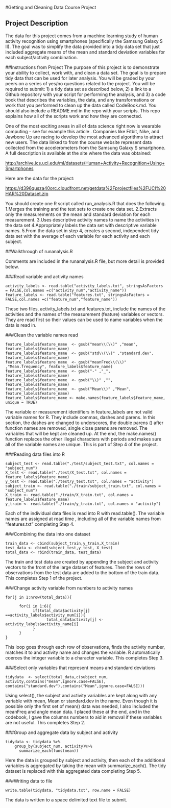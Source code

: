#Getting and Cleaning Data Course Project
## Project Description
The data for this project comes from a machine learning study of human activity recognition using smartphones (specifically the Samsung Galaxy S II).  The goal was to simplify the data provided into a tidy data set that just included aggregate means of the mean and standard deviation variables for each subject/activity combination.

##Instructions from Project
The purpose of this project is to demonstrate your ability to collect, work with, and clean a data set. The goal is to prepare tidy data that can be used for later analysis. You will be graded by your peers on a series of yes/no questions related to the project. You will be required to submit: 1) a tidy data set as described below, 2) a link to a Github repository with your script for performing the analysis, and 3) a code book that describes the variables, the data, and any transformations or work that you performed to clean up the data called CodeBook.md. You should also include a README.md in the repo with your scripts. This repo explains how all of the scripts work and how they are connected.  

One of the most exciting areas in all of data science right now is wearable computing - see for example this article . Companies like Fitbit, Nike, and Jawbone Up are racing to develop the most advanced algorithms to attract new users. The data linked to from the course website represent data collected from the accelerometers from the Samsung Galaxy S smartphone. A full description is available at the site where the data was obtained: 

http://archive.ics.uci.edu/ml/datasets/Human+Activity+Recognition+Using+Smartphones 

Here are the data for the project: 
	
https://d396qusza40orc.cloudfront.net/getdata%2Fprojectfiles%2FUCI%20HAR%20Dataset.zip 

You should create one R script called run_analysis.R that does the following. 
1.Merges the training and the test sets to create one data set.
2.Extracts only the measurements on the mean and standard deviation for each measurement. 
3.Uses descriptive activity names to name the activities in the data set
4.Appropriately labels the data set with descriptive variable names. 
5.From the data set in step 4, creates a second, independent tidy data set with the average of each variable for each activity and each subject.

##Walkthrough of runanalysis.R

Comments are included in the runanalysis.R file, but more detail is provided below.

###Read variable and activity names
``` 
activity_labels <- read.table("activity_labels.txt", stringsAsFactors = FALSE,col.names =c("activity_num","activity_name"))
feature_labels <- read.table("features.txt", stringsAsFactors = FALSE,col.names =c("feature_num","feature_name"))
``` 

 These two files, activity_labels.txt and features.txt, include the names of the activities and the names of the measurement (feature) variables or vectors.  They are read first so their values can be used to name variables when the data is read in.

###Clean the variable names read 
```
feature_labels$feature_name  <- gsub("mean\\(\\)" ,"mean", feature_labels$feature_name)
feature_labels$feature_name  <- gsub("std\\(\\)" ,"standard.dev", feature_labels$feature_name)
feature_labels$feature_name  <- gsub("meanFreq\\(\\)" ,"Mean.frequency", feature_labels$feature_name)
feature_labels$feature_name  <- gsub("-" ,"_", feature_labels$feature_name)
feature_labels$feature_name  <- gsub("\\)" ,"", feature_labels$feature_name)
feature_labels$feature_name  <- gsub("Mean\\)" ,"Mean", feature_labels$feature_name)
feature_labels$feature_name <- make.names(feature_labels$feature_name, unique = TRUE)
```

The variable or measurement identifiers in feature_labels are not valid variable names for R.  They include commas, dashes and parens.  In this section, the dashes are changed to underscores, the double parens () after function names are removed, single close parens are removed.  The variables that will be kept are cleaned up.  At the end, the make.names() function replaces the other illegal characters with periods and makes sure all of the variable names are unique.  This is part of Step 4 of the project.

###Reading data files into R
```
subject_test <- read.table("./test/subject_test.txt", col.names = "subject_num")
X_test <- read.table("./test/X_test.txt", col.names = feature_labels$feature_name)
y_test <- read.table("./test/y_test.txt", col.names = "activity")
subject_train <- read.table("./train/subject_train.txt", col.names = "subject_num")
X_train <- read.table("./train/X_train.txt", col.names = feature_labels$feature_name)
y_train <- read.table("./train/y_train.txt", col.names = "activity")
```

Each of the individual data files is read into R with read.table().  The variable names are assigned at read time , including all of the variable names from “features.txt” completing Step 4.

###Combining the data into one dataset
```
train_data <- cbind(subject_train,y_train,X_train)
test_data <- cbind(subject_test,y_test, X_test) 
total_data <- rbind(train_data, test_data) 
```

The train and test data are created by appending the subject and activity vectors to the front of the large dataset of features.  Then the rows of observations from the test data are added to the bottom of the train data.  This completes Step 1 of the project.

###Change activity variable from numbers to activity names
```
for(j in 1:nrow(total_data)){
       
      for(i in 1:6){
            if(total_data$activity[j] ==activity_labels$activity_num[i]){
                  total_data$activity[j] <- activity_labels$activity_name[i]
            }
      }
}
```

This loop goes through each row of observations, finds the activity number, matches it to and activity name and changes the variable.  R automatically coerces the integer variable to a character variable.  This completes Step 3.

###Select only variables that represent means and standard deviations
```
tidydata  <- select(total_data,c(subject_num, activity,contains("mean",ignore.case=FALSE), contains("standard.dev"),contains("Mean",ignore.case=FALSE))) 
```

Using select(), the subject and activity variables are kept along with any variable with mean, Mean or standard.dev in the name.  Even though it is possible only the first set of mean() data was needed, I also included the meanFreq and angle mean data.  I placed these at the end, and in the codebook, I gave the columns numbers to aid in removal if these variables are not useful.  This completes Step 2.

###Group and aggregate data by subject and activity
```
tidydata <- tidydata %>%
    group_by(subject_num, activity)%>%
      summarize_each(funs(mean)) 
```

Here the data is grouped by subject and activity, then each of the additional variables is aggregated by taking the mean with summarize_each().   The tidy dataset is replaced with this aggregated data               completing Step 5.

###Writing data to file

 `write.table(tidydata, "tidydata.txt", row.name = FALSE)` 

The data is written to a space delimited text file to submit.





